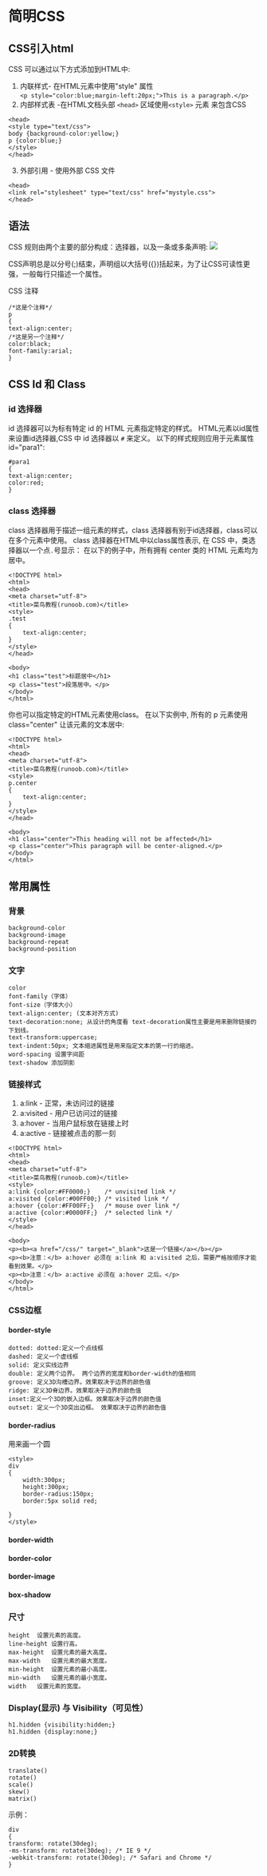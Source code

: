# 简明CSS

## CSS引入html
CSS 可以通过以下方式添加到HTML中:  
1. 内联样式- 在HTML元素中使用"style" 属性  
`<p style="color:blue;margin-left:20px;">This is a paragraph.</p>`  
2. 内部样式表 -在HTML文档头部 `<head>` 区域使用`<style>` 元素 来包含CSS  
```
<head>
<style type="text/css">
body {background-color:yellow;}
p {color:blue;}
</style>
</head>
```
3. 外部引用 - 使用外部 CSS 文件
```
<head>
<link rel="stylesheet" type="text/css" href="mystyle.css">
</head>
```

## 语法
CSS 规则由两个主要的部分构成：选择器，以及一条或多条声明:
![](http://www.runoob.com/images/selector.gif)

CSS声明总是以分号(;)结束，声明组以大括号({})括起来，为了让CSS可读性更强，一般每行只描述一个属性。

CSS 注释
```
/*这是个注释*/
p
{
text-align:center;
/*这是另一个注释*/
color:black;
font-family:arial;
}
```

## CSS Id 和 Class
### id 选择器
id 选择器可以为标有特定 id 的 HTML 元素指定特定的样式。
HTML元素以id属性来设置id选择器,CSS 中 id 选择器以 `#` 来定义。
以下的样式规则应用于元素属性 id="para1":
```
#para1
{
text-align:center;
color:red;
}
```
### class 选择器

class 选择器用于描述一组元素的样式，class 选择器有别于id选择器，class可以在多个元素中使用。
class 选择器在HTML中以class属性表示, 在 CSS 中，类选择器以一个点`.`号显示：
在以下的例子中，所有拥有 center 类的 HTML 元素均为居中。

```
<!DOCTYPE html>
<html>
<head>
<meta charset="utf-8"> 
<title>菜鸟教程(runoob.com)</title> 
<style>
.test
{
	text-align:center;
}
</style>
</head>

<body>
<h1 class="test">标题居中</h1>
<p class="test">段落居中。</p> 
</body>
</html>
```
你也可以指定特定的HTML元素使用class。
在以下实例中, 所有的 p 元素使用 class="center" 让该元素的文本居中:
```
<!DOCTYPE html>
<html>
<head>
<meta charset="utf-8"> 
<title>菜鸟教程(runoob.com)</title> 
<style>
p.center
{
	text-align:center;
}
</style>
</head>

<body>
<h1 class="center">This heading will not be affected</h1>
<p class="center">This paragraph will be center-aligned.</p> 
</body>
</html>
```

## 常用属性

### 背景
```
background-color
background-image
background-repeat
background-position
```
### 文字
```
color
font-family（字体）
font-size（字体大小）
text-align:center; (文本对齐方式)
text-decoration:none; 从设计的角度看 text-decoration属性主要是用来删除链接的下划线。
text-transform:uppercase;
text-indent:50px; 文本缩进属性是用来指定文本的第一行的缩进。
word-spacing 设置字间距
text-shadow 添加阴影
```

### 链接样式
1. a:link - 正常，未访问过的链接  
2. a:visited - 用户已访问过的链接  
3. a:hover - 当用户鼠标放在链接上时  
4. a:active - 链接被点击的那一刻  

```
<!DOCTYPE html>
<html>
<head>
<meta charset="utf-8"> 
<title>菜鸟教程(runoob.com)</title> 
<style>
a:link {color:#FF0000;}    /* unvisited link */
a:visited {color:#00FF00;} /* visited link */
a:hover {color:#FF00FF;}   /* mouse over link */
a:active {color:#0000FF;}  /* selected link */
</style>
</head>

<body>
<p><b><a href="/css/" target="_blank">这是一个链接</a></b></p>
<p><b>注意：</b> a:hover 必须在 a:link 和 a:visited 之后，需要严格按顺序才能看到效果。</p>
<p><b>注意：</b> a:active 必须在 a:hover 之后。</p>
</body>
</html>
```

### CSS边框
#### border-style
```
dotted: dotted:定义一个点线框
dashed: 定义一个虚线框
solid: 定义实线边界
double: 定义两个边界。 两个边界的宽度和border-width的值相同
groove: 定义3D沟槽边界。效果取决于边界的颜色值
ridge: 定义3D脊边界。效果取决于边界的颜色值
inset:定义一个3D的嵌入边框。效果取决于边界的颜色值
outset: 定义一个3D突出边框。 效果取决于边界的颜色值
```
#### border-radius
用来画一个圆  
```
<style> 
div
{	
	width:300px;
	height:300px;
	border-radius:150px;
	border:5px solid red;

}
</style>
```

#### border-width
#### border-color
#### border-image
#### box-shadow


### 尺寸
```
height	设置元素的高度。
line-height	设置行高。
max-height	设置元素的最大高度。
max-width	设置元素的最大宽度。
min-height	设置元素的最小高度。
min-width	设置元素的最小宽度。
width	设置元素的宽度。
```
### Display(显示) 与 Visibility（可见性）
```
h1.hidden {visibility:hidden;}
h1.hidden {display:none;}
```

### 2D转换
```
translate()
rotate()
scale()
skew()
matrix()
```
示例：
```
div
{
transform: rotate(30deg);
-ms-transform: rotate(30deg); /* IE 9 */
-webkit-transform: rotate(30deg); /* Safari and Chrome */
}
```




